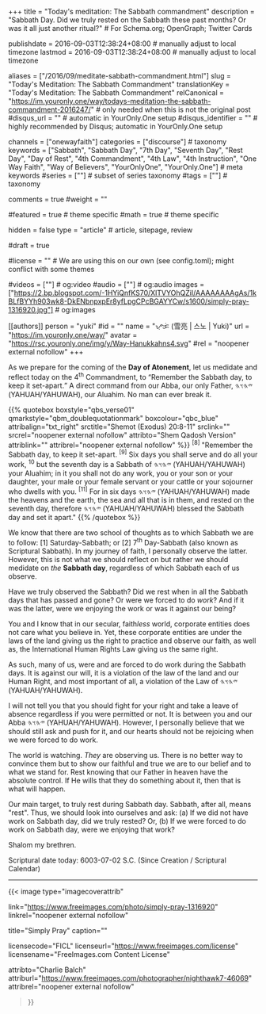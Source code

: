 +++
title = "Today's meditation: The Sabbath commandment"
description = "Sabbath Day. Did we truly rested on the Sabbath these past months? Or was it all just another ritual?"  # For Schema.org; OpenGraph; Twitter Cards

publishdate = 2016-09-03T12:38:24+08:00                          # manually adjust to local timezone
lastmod = 2016-09-03T12:38:24+08:00                          # manually adjust to local timezone

aliases = ["/2016/09/meditate-sabbath-commandment.html"]
slug = "Today's Meditation: The Sabbath Commandment"
translationKey = "Today's Meditation: The Sabbath Commandment"
relCanonical = "https://im.youronly.one/way/todays-meditation-the-sabbath-commandment-2016247/"                           # only needed when this is not the original post
#disqus_url = ""                                                    # automatic in YourOnly.One setup
#disqus_identifier = ""                                             # highly recommended by Disqus; automatic in YourOnly.One setup

channels = ["onewayfaith"]
categories = ["discourse"]                           # taxonomy
keywords = ["Sabbath", "Sabbath Day", "7th Day", "Seventh Day", "Rest Day", "Day of Rest", "4th Commandment", "4th Law", "4th Instruction", "One Way Faith", "Way of Believers", "YourOnlyOne", "YourOnly.One"]                             # meta keywords
#series = [""]                               # subset of series taxonomy
#tags = [""]                                 # taxonomy

comments = true
#weight = ""

#featured = true                              # theme specific
#math = true                                  # theme specific

hidden = false
type = "article"                                                           # article, sitepage, review

#draft = true

#license = ""                                 # We are using this on our own (see config.toml); might conflict with some themes

#videos = [""]                                # og:video
#audio = [""]                                 # og:audio
images = ["https://2.bp.blogspot.com/-1HYiQnfKS70/XlTVYOhQZiI/AAAAAAAAgAs/1kBLfBYYh903wk8-DkENbnpxpEr8yfLpgCPcBGAYYCw/s1600/simply-pray-1316920.jpg"]    # og:images

[[authors]]
person = "yuki"
#id = ""
name = "ᜌᜓᜃᜒ (雪亮 | 스노 | Yuki)"
url = "https://im.youronly.one/way/"
avatar = "https://rsc.youronly.one/img/y/Way-Hanukkahns4.svg"
#rel = "noopener external nofollow"
+++

As we prepare for the coming of the **Day of Atonement**, let us medidate and reflect today on the 4<sup>th</sup> Commandment, to <q>Remember the Sabbath day, to keep it set-apart.</q> A direct command from our Abba, our only Father, <bdi dir="rtl" lang="hbo-Hebr">𐤉𐤄𐤅𐤄</bdi> (YAHUAH/YAHUWAH), our Aluahim. No man can ever break it.

<!--more-->

{{% quotebox boxstyle="qbs_verse01" qmarkstyle="qbm_doublequotationmark" boxcolour="qbc_blue" attribalign="txt_right" srctitle="Shemot (Exodus) 20:8-11" srclink="" srcrel="noopener external nofollow" attribto="Shem Qadosh Version" attriblink="" attribrel="noopener external nofollow" %}}
<sup>[8]</sup> "Remember the Sabbath day, to keep it set-apart. <sup>[9]</sup> Six days you shall serve and do all your work, <sup>10</sup> but the seventh day is a Sabbath of <bdi dir="rtl" lang="hbo-Hebr">𐤉𐤄𐤅𐤄</bdi> (YAHUAH/YAHUWAH) your Aluahim; in it you shall not do any work, you or your son or your daughter, your male or your female servant or your cattle or your sojourner who dwells with you. <sup>[11]</sup> For in six days <bdi dir="rtl" lang="hbo-Hebr">𐤉𐤄𐤅𐤄</bdi> (YAHUAH/YAHUWAH) made the heavens and the earth, the sea and all that is in them, and rested on the seventh day, therefore <bdi dir="rtl" lang="hbo-Hebr">𐤉𐤄𐤅𐤄</bdi> (YAHUAH/YAHUWAH) blessed the Sabbath day and set it apart."
{{% /quotebox %}}

We know that there are two school of thoughts as to which Sabbath we are to follow: [1] Saturday-Sabbath; or [2] 7<sup>th</sup> Day-Sabbath (also known as Scriptural Sabbath). In my journey of faith, I personally observe the latter. However, this is not what we should reflect on but rather we should medidate on *the* **Sabbath day**, regardless of which Sabbath each of us observe.

Have we truly observed the Sabbath? Did we rest when in all the Sabbath days that has passed and gone? Or were we forced to do *work*? And if it was the latter, were we enjoying the work or was it against our being?

You and I know that in our secular, faith*less* world, corporate entities does not care what you believe in. Yet, these corporate entities are under the laws of the land giving us the right to practice and observe our faith, as well as, the International Human Rights Law giving us the same right.

As such, many of us, were and are forced to do work during the Sabbath days. It is against our will, it is a violation of the law of the land and our Human Right, and most important of all, a violation of the Law of <bdi dir="rtl" lang="hbo-Hebr">𐤉𐤄𐤅𐤄</bdi> (YAHUAH/YAHUWAH).

I will not tell you that you should fight for your right and take a leave of absence regardless if you were permitted or not. It is between you and our Abba <bdi dir="rtl" lang="hbo-Hebr">𐤉𐤄𐤅𐤄</bdi> (YAHUAH/YAHUWAH). However, I personally believe that we should still ask and push for it, and our hearts should not be rejoicing when we were forced to do work.

The world is watching. *They* are observing us. There is no better way to convince them but to show our faithful and true we are to our belief and to what we stand for. Rest knowing that our Father in heaven have the absolute control. If He wills that they do something about it, then that is what will happen.

Our main target, to truly rest during Sabbath day. Sabbath, after all, means "rest". Thus, we should look into ourselves and ask: (a) If we did not have work on Sabbath day, did we truly rested? Or, (b) If we were forced to do work on Sabbath day, were we enjoying that work?

Shalom my brethren.

Scriptural date today: 6003-07-02 S.C. (Since Creation / Scriptural Calendar)

---

{{< image
  type="imagecoverattrib"

  link="https://www.freeimages.com/photo/simply-pray-1316920"
  linkrel="noopener external nofollow"

  title="Simply Pray"
  caption=""

  licensecode="FICL"
  licenseurl="https://www.freeimages.com/license"
  licensename="FreeImages.com Content License"

  attribto="Charlie Balch"
  attriburl="https://www.freeimages.com/photographer/nighthawk7-46069"
  attribrel="noopener external nofollow"
>}}
